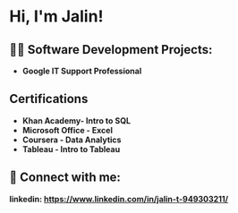 <h1>Hi, I'm Jalin! 

<h2>👨‍💻 Software Development Projects:</h2>

- <b> Google IT Support Professional
<h2> Certifications </h2>

- Khan Academy- Intro to SQL
- Microsoft Office - Excel
- Coursera - Data Analytics
- Tableau - Intro to Tableau

<h2> 🤳 Connect with me:</h2>
  
linkedin: https://www.linkedin.com/in/jalin-t-949303211/


<!--
**joshmadakor1/joshmadakor1** is a ✨ _special_ ✨ repository because its `README.md` (this file) appears on your GitHub profile.

Here are some ideas to get you started:

- 🔭 I’m currently working on ...
- 🌱 I’m currently learning ...
- 👯 I’m looking to collaborate on ...
- 🤔 I’m looking for help with ...
- 💬 Ask me about ...
- 📫 How to reach me: ...
- 😄 Pronouns: ...
- ⚡ Fun fact: ...
-->
